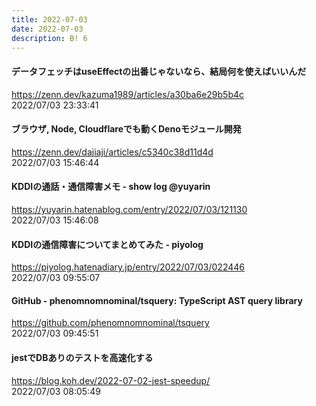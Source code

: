 ```yaml
---
title: 2022-07-03
date: 2022-07-03
description: B! 6
---
```


#### データフェッチはuseEffectの出番じゃないなら、結局何を使えばいいんだ
https://zenn.dev/kazuma1989/articles/a30ba6e29b5b4c<br>
2022/07/03 23:33:41<br>


#### ブラウザ, Node, Cloudflareでも動くDenoモジュール開発
https://zenn.dev/dajiaji/articles/c5340c38d11d4d<br>
2022/07/03 15:46:44<br>


#### KDDIの通話・通信障害メモ - show log @yuyarin
https://yuyarin.hatenablog.com/entry/2022/07/03/121130<br>
2022/07/03 15:46:08<br>


#### KDDIの通信障害についてまとめてみた - piyolog
https://piyolog.hatenadiary.jp/entry/2022/07/03/022446<br>
2022/07/03 09:55:07<br>


#### GitHub - phenomnomnominal/tsquery: TypeScript AST query library
https://github.com/phenomnomnominal/tsquery<br>
2022/07/03 09:45:51<br>


#### jestでDBありのテストを高速化する
https://blog.koh.dev/2022-07-02-jest-speedup/<br>
2022/07/03 08:05:49<br>


